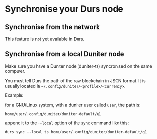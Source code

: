 # Synchronise your Durs node

## Synchronise from the network

This feature is not yet available in Durs.

## Synchronise from a local Duniter node

Make sure you have a Duniter node (duniter-ts) syncronised on the same computer.

You must tell Durs the path of the raw blockchain in JSON format.
It is usually located in  `~/.config/duniter/<profile>/<currency>`.

Example:

for a GNU/Linux system, with a duniter user called `user`, the path is:

    home/user/.config/duniter/duniter-default/g1

append it to the `--local` option of the `sync` command like this:

    durs sync --local ts home/user/.config/duniter/duniter-default/g1
